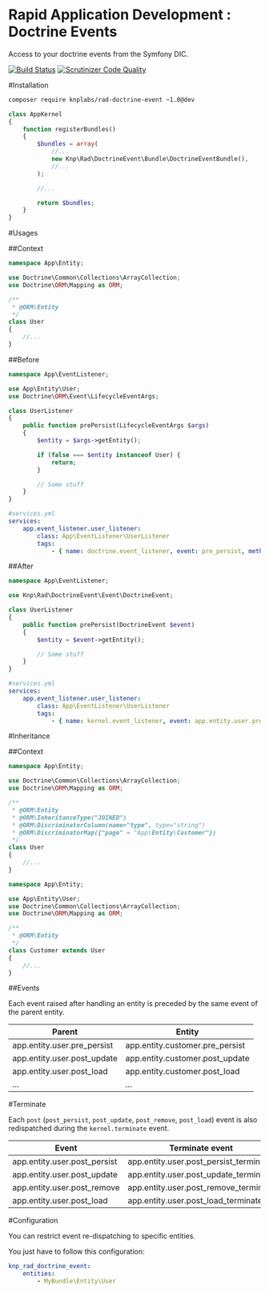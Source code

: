 Rapid Application Development : Doctrine Events
===============================================
Access to your doctrine events from the Symfony DIC.

[![Build Status](https://travis-ci.org/KnpLabs/rad-doctrine-event.svg?branch=master)](https://travis-ci.org/KnpLabs/rad-doctrine-event)
[![Scrutinizer Code Quality](https://scrutinizer-ci.com/g/KnpLabs/rad-doctrine-event/badges/quality-score.png?b=master)](https://scrutinizer-ci.com/g/KnpLabs/rad-doctrine-event/?branch=master)

#Installation

```bash
composer require knplabs/rad-doctrine-event ~1.0@dev
```

```php
class AppKernel
{
    function registerBundles()
    {
        $bundles = array(
            //...
            new Knp\Rad\DoctrineEvent\Bundle\DoctrineEventBundle(),
            //...
        );

        //...

        return $bundles;
    }
}
```

#Usages

##Context

```php
namespace App\Entity;

use Doctrine\Common\Collections\ArrayCollection;
use Doctrine\ORM\Mapping as ORM;

/**
 * @ORM\Entity
 */
class User
{
    //...
}
```

##Before

```php
namespace App\EventListener;

use App\Entity\User;
use Doctrine\ORM\Event\LifecycleEventArgs;

class UserListener
{
    public function prePersist(LifecycleEventArgs $args)
    {
        $entity = $args->getEntity();

        if (false === $entity instanceof User) {
            return;
        }

        // Some stuff
    }
}
```

```yaml
#services.yml
services:
    app.event_listener.user_listener:
        class: App\EventListener\UserListener
        tags:
            - { name: doctrine.event_listener, event: pre_persist, method: prePersist }
```

##After

```php
namespace App\EventListener;

use Knp\Rad\DoctrineEvent\Event\DoctrineEvent;

class UserListener
{
    public function prePersist(DoctrineEvent $event)
    {
        $entity = $event->getEntity();

        // Some stuff
    }
}
```

```yaml
#services.yml
services:
    app.event_listener.user_listener:
        class: App\EventListener\UserListener
        tags:
            - { name: kernel.event_listener, event: app.entity.user.pre_persist, method: prePersist }
```

#Inheritance

##Context

```php
namespace App\Entity;

use Doctrine\Common\Collections\ArrayCollection;
use Doctrine\ORM\Mapping as ORM;

/**
 * @ORM\Entity
 * @ORM\InheritanceType("JOINED")
 * @ORM\DiscriminatorColumn(name="type", type="string")
 * @ORM\DiscriminatorMap({"page" = "App\Entity\Customer"})
 */
class User
{
    //...
}
```

```php
namespace App\Entity;

use App\Entity\User;
use Doctrine\Common\Collections\ArrayCollection;
use Doctrine\ORM\Mapping as ORM;

/**
 * @ORM\Entity
 */
class Customer extends User
{
    //...
}
```

##Events

Each event raised after handling an entity is preceded by the same event of the parent entity.

| Parent                      | Entity                          |
| --------------------------- | ------------------------------- |
| app.entity.user.pre_persist | app.entity.customer.pre_persist |
| app.entity.user.post_update | app.entity.customer.post_update |
| app.entity.user.post_load   | app.entity.customer.post_load   |
| ...                         | ...                             |

#Terminate

Each `post` (`post_persist`, `post_update`, `post_remove`, `post_load`) event is also redispatched during the `kernel.terminate` event.

| Event                        | Terminate event                        |
| ---------------------------- | -------------------------------------- |
| app.entity.user.post_persist | app.entity.user.post_persist_terminate |
| app.entity.user.post_update  | app.entity.user.post_update_terminate  |
| app.entity.user.post_remove  | app.entity.user.post_remove_terminate  |
| app.entity.user.post_load    | app.entity.user.post_load_terminate    |

#Configuration

You can restrict event re-dispatching to specific entities.

You just have to follow this configuration:

```yml
knp_rad_doctrine_event:
    entities:
        - MyBundle\Entity\User
```
